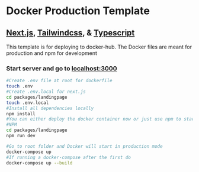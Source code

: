 # **Docker Production Template**

## [Next.js](https://nextjs.org/), [Tailwindcss](https://tailwindcss.com/), & [Typescript](https://www.typescriptlang.org/)

This template is for deploying to docker-hub. The Docker files are meant for production and npm for development

### Start server and go to [localhost:3000](http://localhost:3000)

```bash
#Create .env file at root for dockerfile
touch .env
#Create .env.local for next.js
cd packages/landingpage
touch .env.local
#Install all dependencies locally
npm install
#You can either deploy the docker container now or just use npm to start development of site
#NPM
cd packages/landingpage
npm run dev

#Go to root folder and Docker will start in production mode
docker-compose up
#If running a docker-compose after the first do
docker-compose up --build
```
